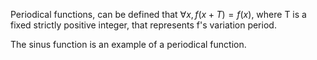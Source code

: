Periodical functions, can be defined that $\forall x, f(x + T) = f(x)$, where T is a fixed strictly positive integer, that represents f's variation period.

The sinus function is an example of a periodical function. 

